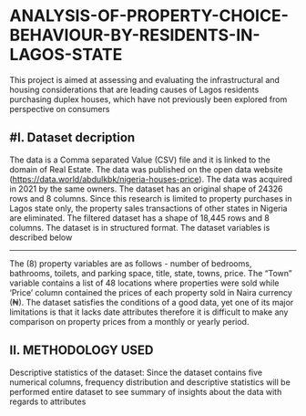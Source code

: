# ANALYSIS-OF-PROPERTY-CHOICE-BEHAVIOUR-BY-RESIDENTS-IN-LAGOS-STATE
This project is aimed at assessing and evaluating the infrastructural and housing considerations that are leading causes of Lagos residents purchasing duplex houses, which have not previously been explored from perspective on consumers

#I. Dataset decription
---------------------------
The data is a Comma separated Value (CSV) file and it is linked to the domain of Real Estate. The data was published on the open data website (https://data.world/abdulkbk/nigeria-houses-price). The data was acquired in 2021 by the same owners. The dataset has an original shape of 24326 rows and 8 columns. Since this research is limited to property purchases in Lagos state only, the property sales transactions of other states in Nigeria are eliminated. The filtered dataset has a shape of 18,445 rows and 8 columns. The dataset is in structured format. The dataset variables is described below 
_______
The (8) property variables are as follows - number of bedrooms, bathrooms, toilets, and parking space, title, state, towns, price. The “Town” variable contains a list of 48 locations where properties were sold while ‘Price’ column contained the prices of each property sold in Naira currency (₦).  The dataset satisfies the conditions of a good data, yet one of its major limitations is that it lacks date attributes therefore it is difficult to make any comparison on property prices from a monthly or yearly period.

II. METHODOLOGY USED
---------------------
Descriptive statistics of the dataset: Since the dataset contains five numerical columns, frequency distribution and descriptive statistics will be performed entire dataset to see summary of insights about the data with regards to attributes
